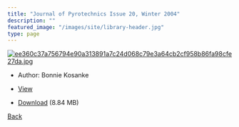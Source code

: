 ```yaml
---
title: "Journal of Pyrotechnics Issue 20, Winter 2004"
description: ""
featured_image: "/images/site/library-header.jpg"
type: page
---
```


<a href="https://drive.google.com/uc?export=view&id=1k_4NlJy0jxkBhxkx0DTWDSUOJ3BT8ZPf" target="_blank">![ee360c37a756794e90a313891a7c24d068c79e3a64cb2cf958b86fa98cfe27da.jpg](https://drive.google.com/uc?export=view&id=1Dv8HecCku07tERTztCpS_ROW6sQUH57p)</a>
* Author: Bonnie Kosanke
* <a href="https://drive.google.com/uc?export=view&id=1k_4NlJy0jxkBhxkx0DTWDSUOJ3BT8ZPf" target="_blank">View</a>

* [Download](https://drive.google.com/uc?export=download&id=1k_4NlJy0jxkBhxkx0DTWDSUOJ3BT8ZPf) (8.84 MB)

[Back](/library/)
